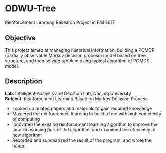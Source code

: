 # ODWU-Tree
Reinforcement Learning Research Project in Fall 2017
## Objective
This project aimed at managing historical information, building a POMDP (partially observable Markov decision process) model based on tree structure, and then solving problem using typical algorithm of POMDP model.
## Description
**Lab**: Intelligent Analysis and Decision Lab, Nanjing University  
**Subject**: Reinforcement Learning Based on Markov Decision Process  
+ Looked up related papers and materials to gain required knowledge
+ Mastered the reinforcement learning to build a tree with high complexity of computing
+ Innovated the existing reinforcement learning algorithm to improve the time-consuming part of the algorithm, and examined the efficiency of new algorithm
+ Recorded and summarized the result of the program, and wrote the [paper](https://ieeexplore.ieee.org/abstract/document/8371987)
